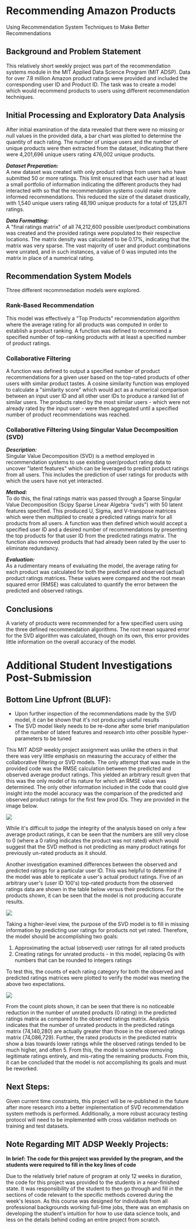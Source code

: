 # Recommending Amazon Products

Using Recommendation System Techniques to Make Better Recommendations

## Background and Problem Statement
This relatively short weekly project was part of the recommendation systems module in the MIT Applied Data Science Program (MIT ADSP).  Data for over 7.8 million Amazon product ratings were provided and included the corresponding user ID and Product ID.  The task was to create a model which would recommend products to users using different recommendation techniques.

## Initial Processing and Exploratory Data Analysis
After initial examination of the data revealed that there were no missing or null values in the provided data, a bar chart was plotted to determine the quantity of each rating.  The number of unique users and the number of unique products were then extracted from the dataset, indicating that there were 4,201,696 unique users rating 476,002 unique products.

***Dataset Preparation:*** <br>A new dataset was created with only product ratings from users who have submitted 50 or more ratings.  This limit ensured that each user had at least a small portfolio of information indicating the different products they had interacted with so that the recommendation systems could make more informed recommendations.  This reduced the size of the dataset drastically, with 1,540 unique users rating 48,190 unique products for a total of 125,871 ratings.  

***Data Formatting:***<br>A "final ratings matrix" of all 74,212,600 possible user/product combinations was created and the provided ratings were populated to their respective locations.  The matrix density was calculated to be 0.17%, indicating that the matrix was very sparse.  The vast majority of user and product combinations were unrated, and in such instances, a value of 0 was imputed into the matrix in place of a numerical rating.

## Recommendation System Models
Three different recommnedation models were explored.

### Rank-Based Recommendation
This model was effectively a "Top Products" recommendation algorithm where the average rating for all products was computed in order to establish a product ranking.  A function was defined to recommend a specified number of top-ranking products with at least a specified number of product ratings.

### Collaborative Filtering
A function was defined to output a specified number of product recommendations for a given user based on the top-rated products of other users with similar product tastes.  A cosine similarity function was employed to calculate a "similarity score" which would act as a numerical comparison between an input user ID and all other user IDs to produce a ranked list of similar users.  The products rated by the most similar users - which were not already rated by the input user - were then aggregated until a specified number of product recommendations was reached.

### Collaborative Filtering Using Singular Value Decomposition (SVD)
***Description:*** <br>Singular Value Decomposition (SVD) is a method employed in recommendation systems to use existing user/product rating data to uncover "latent features" which can be leveraged to predict product ratings from all users.  This includes the prediction of user ratings for products with which the users have not yet interacted.  

***Method:***<br>To do this, the final ratings matrix was passed through a Sparse Singular Value Decomposition (Scipy Sparse Linear Algebra "svds") with 50 latent features specified.  This produced U, Sigma, and V-transpose matrices which were then multiplied to create a predicted ratings matrix for all products from all users.  A function was then defined which would accept a specified user ID and a desired number of recommendations by presenting the top products for that user ID from the predicted ratings matrix.  The function also removed products that had already been rated by the user to eliminate redundancy.

***Evaluation:***<br>As a rudimentary means of evaluating the model, the average rating for each product was calculated for both the predicted and observed (actual) product ratings matrices.  These values were compared and the root mean squared error (RMSE) was calculated to quantify the error between the predicted and observed ratings.

## Conclusions
A variety of products were recommended for a few specified users using the three defined recommendation algorithms.  The root mean squared error for the SVD algorithm was calculated, though on its own, this error provides little information on the overall accuracy of the model.

# Additional Student Investigations Post-Submission

## Bottom Line Upfront (BLUF):
- Upon further inspection of the recommendations made by the SVD model, it can be shown that it's not producing useful results 
- The SVD model likely needs to be re-done after some brief manipulation of the number of latent features and research into other possible hyper-parameters to be tuned

This MIT ADSP weekly project assignment was unlike the others in that there was very little emphasis on measuring the accuracy of either the collaborative filtering or SVD models.  The only attempt that was made in the provided code was the RMSE calculation between the predicted and observed average product ratings.  This yielded an arbitrary result given that this was the only model of its nature for which an RMSE value was determined.  The only other information included in the code that could give insight into the model accuracy was the comparison of the predicted and observed product ratings for the first few prod IDs.  They are provided in the image below.

![](Images_RecSys/Average_ratings_table.png)

While it's difficult to judge the integrity of the analysis based on only a few average product ratings, it can be seen that the numbers are still very close to 0 (where a 0 rating indicates the product was not rated) which would suggest that the SVD method is not predicting as many product ratings for previously un-rated products as it should.

Another investigation examined differences between the observed and predicted ratings for a particular user ID.  This was helpful to determine if the model was able to replicate a user's actual product ratings.  Five of an arbitrary user's (user ID 100's) top-rated products from the observed ratings data are shown in the table below versus their predictions.  For the products shown, it can be seen that the model is not producing accurate results.

![](Images_RecSys/Avg_pred_v_obs_userid100.png)

Taking a higher-level view, the purpose of the SVD model is to fill in missing information by predicting user ratings for products not yet rated.  Therefore, the model should be accomplishing two goals:
1. Approximating the actual (observed) user ratings for all rated products
2. Creating ratings for unrated products - in this model, replacing 0s with numbers that can be rounded to integers ratings

To test this, the counts of each rating category for both the observed and predicted ratings matrices were plotted to verify the model was meeting the above two expectations.

![](Images_RecSys/Predicted_vs_observed_rating_counts.png)

From the count plots shown, it can be seen that there is no noticeable reduction in the number of unrated products (0 rating) in the predicted ratings matrix as compared to the observed ratings matrix.  Analysis indicates that the number of unrated products in the predicted ratings matrix (74,140,280) are actually greater than those in the observed ratings matrix (74,086,729).  Further, the rated products in the predicted matrix show a bias towards lower ratings while the observed ratings tended to be much higher, and often 5.  From this, the model is somehow removing legitimate ratings entirely, and mis-rating the remaining products.  From this, it can be concluded that the model is not accomplishing its goals and must be reworked.

## Next Steps:
Given current time constraints, this project will be re-published in the future after more research into a better implementation of SVD recommendation system methods is performed.  Additionally, a more robust accuracy testing protocol will need to be implemented with cross validation methods on training and test datasets.

## Note Regarding MIT ADSP Weekly Projects:
**In brief:  The code for this project was provided by the program, and the students were required to fill in the key lines of code**

Due to the relatively brief nature of program at only 12 weeks in duration, the code for this project was provided to the students in a near-finished state.  It was responsibility of the student to then go through and fill in the sections of code relevant to the specific methods covered during the week's lesson.  As this course was designed for individuals from all professional backgrounds working full-time jobs, there was an emphasis on developing the student's intuition for how to use data science tools, and less on the details behind coding an entire project from scratch.
